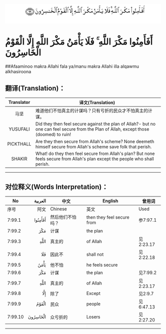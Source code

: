 ![007:099](images/007_099.gif)

# أَفَأَمِنُوا مَكْرَ اللَّهِ ۚ فَلَا يَأْمَنُ مَكْرَ اللَّهِ إِلَّا الْقَوْمُ الْخَاسِرُونَ 

##Afaaminoo makra Allahi fala ya/manu makra Allahi illa alqawmu alkhasiroona 

## 翻译(Translation)：

| Translator | 译文(Translation)                                            |
| :--------: | ------------------------------------------------------------ |
|    马坚    | 难道他们不怕真主的计谋吗？只有亏折的民众才不怕真主的计谋。   |
|  YUSUFALI  | Did they then feel secure against the plan of Allah?- but no one can feel secure from the Plan of Allah, except those (doomed) to ruin! |
| PICKTHALL  | Are they then secure from Allah's scheme? None deemeth himself secure from Allah's scheme save folk that perish. |
|   SHAKIR   | What! do they then feel secure from Allah's plan? But none feels secure from Allah's plan except the people who shall perish. |

---

## 对位释义(Words Interpretation)：

| No   | العربية | 中文    | English | 曾用词 |
| ---- | ------: | ------- | ------- | ------ |
| 序号 |    阿文 | Chinese | 英文    | Used   |
| 7:99.1  | أَفَأَمِنُوا  | 然后他们不怕吗？ | then they feel secure from | 参7:97.1  |
| 7:99.2  | مَكْرَ      | 计谋             | the plan                   |           |
| 7:99.3  | اللَّهِ     | 真主的           | of Allah                   | 见2:23.17 |
| 7:99.4  | فَلَا      | 因此不           | shall not                  | 见2:22.18 |
| 7:99.5  | يَأْمَنُ     | 他不怕           | he feels secure            |           |
| 7:99.6  | مَكْرَ      | 计谋             | the plan                   | 见7:99.2  |
| 7:99.7  | اللَّهِ     | 真主的           | of Allah                   | 见2:23.17 |
| 7:99.8  | إِلَّا      | 除了             | Except                     | 见2:9.7   |
| 7:99.9  | الْقَوْمُ    | 民众             | people                     | 见6:47.13 |
| 7:99.10 | الْخَاسِرُونَ | 众亏折的         | Losers                     | 见2:27.20 |

---